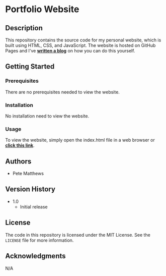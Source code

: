 Portfolio Website
=========

Description
-----------
This repository contains the source code for my personal website, which is built using HTML, CSS, and JavaScript. The website is hosted on GitHub Pages and I've **[written a blog](https://medium.com/@pete.j.matt/how-to-host-a-website-on-github-pages)** on how you can do this yourself.

Getting Started
---------------
### Prerequisites
There are no prerequisites needed to view the website.

### Installation
No installation need to view the website.

### Usage
To view the website, simply open the index.html file in a web browser or **[click this link](https://www.pete-j-matthews.com)**.

Authors
-------
- Pete Matthews

Version History
---------------
- 1.0
    - Initial release

License
-------
The code in this repository is licensed under the MIT License. See the `LICENSE` file for more information.

Acknowledgments
---------------
N/A

